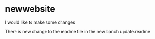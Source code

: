 # newwebsite
I would like to make some changes

There is new change to the readme file in the new banch update.readme
